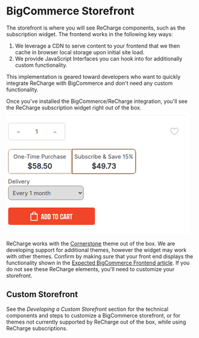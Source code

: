 # BigCommerce Storefront

The storefront is where you will see ReCharge components, such as the subscription widget. The frontend works in the following key ways:
1. We leverage a CDN to serve content to your frontend that we then cache in browser local storage upon initial site load.
2. We provide JavaScript Interfaces you can hook into for additionally custom functionality.

This implementation is geared toward developers who want to quickly integrate ReCharge with BigCommerce and don't need any custom functionality.

Once you've installed the BigCommerce/ReCharge integration, you'll see the ReCharge subscription widget right out of the box.
![sub widget](assets/images/sub-widget.png)

ReCharge works with the [Cornerstone](https://support.bigcommerce.com/s/article/Cornerstone-Theme-Manual) theme out of the box. We are developing support for additional themes, however the widget may work with other themes. Confirm by making sure that your front end displays the functionality shown in the [Expected BigCommerce Frontend article](docs/bigcommerce-functionality.md).
If you do not see these ReCharge elements, you'll need to customize your storefront.

## Custom Storefront

See the *Developing a Custom Storefront* section for the technical components and steps to customize a BigCommerce storefront, or for themes not currently supported by ReCharge out of the box, while using ReCharge subscriptions.



